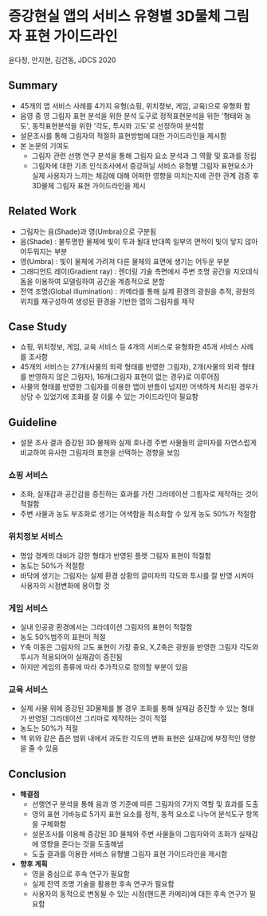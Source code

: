# 증강현실 앱의 서비스 유형별 3D물체 그림자 표현 가이드라인
윤다정, 안지현, 김건동, JDCS 2020

## Summary
- 45개의 앱 서비스 사례를 4가지 유형(쇼핑, 위치정보, 게임, 교육)으로 유형화 함
- 음영 중 영 그림자 표현 분석을 위한 분석 도구로 정적표현분석을 위한 '형태와 농도', 동적표현분석을 위한 '각도, 투시와 고도'로 선정하여 분석함
- 설문조사를 통해 그림자의 적절하 표현방법에 대한 가이드라인을 제시함
- 본 논문의 기여도 
    - 그림자 관련 선행 연구 분석을 통해 그림자 요소 분석과 그 역활 및 효과를 정립
    - 그림자에 대한 기초 인식조사에서 증강혀닐 서비스 유형별 그림자 표현요소가 실제 사용자가 느끼는 체감에 대해 어떠한 영향을 미치는지에 관한 관계 검증 후 3D물체 그림자 표현 가이드라인을 제시

## Related Work
- 그림자는 음(Shade)과 영(Umbra)으로 구분됨
- 음(Shade) : 불투명한 물체에 빛이 투과 될대 반대쪽 일부의 면적이 빛이 닿지 않아 어두워지는 부분
- 영(Umbra) : 빛이 물체에 가려져 다른 물체의 표면에 생기는 어두운 부분
- 그래디언트 레이(Gradient ray) : 렌더링 기술 측면에서 주변 조명 공간을 지오데식 돔을 이용하여 모델링하여 공간을 계층적으로 분할
- 전역 조명(Global illumination) : 카메라를 통해 실제 환경의 광원을 추적, 광원의 위치를 재구성하여 생성된 환경을 기반한 맵의 그림자를 제작


## Case Study
- 쇼핑, 위치정보, 게임, 교육 서비스 등 4개의 서비스로 유형화한 45개 서비스 사례를 조사함
- 45개의 서비스는 27개(사물의 외곽 형태를 반영한 그림자), 2개(사물의 외곽 형태를 반영하지 않은 그림자), 16개(그림자 표현이 없는 경우)로 이루어짐
- 사물의 형태를 반영한 그림자를 이용한 앱이 반틈이 넘지만 어색하게 처리된 경우가 상당 수 있었기에 조화를 잘 이룰 수 있는 가이드라인이 필요함

## Guideline
- 설문 조사 결과 증강된 3D 물체와 실제 호나경 주변 사물들의 글미자를 자연스럽게 비교하여 유사한 그림자의 표현을 선택하는 경향을 보임

### 쇼핑 서비스
- 조화, 실재감과 공간감을 증진하는 효과를 가진 그라데이션 그릠자로 제작하는 것이 적절함
- 주변 사물과 농도 부조화로 생기는 어색함을 최소화할 수 있게 농도 50%가 적절함

### 위치정보 서비스
- 명암 경계의 대비가 강한 형태가 반영된 플랫 그림자 표현이 적절함
- 농도는 50%가 적절함
- 바닥에 생기는 그림자는 실제 환경 상황의 글미자의 각도와 투시를 잘 반영 시켜야 사용자의 시점변화에 용이할 것

### 게임 서비스
- 실내 인공광 환경에서는 그라데이션 그림자의 표현이 적절함
- 농도 50%범주의 표현이 적절
- Y축 이동은 그림자의 고도 표현이 가장 중요, X,Z축은 광원을 반영한 그림자 각도와 투시가 적용되어야 실재감이 증진됨
- 하지만 게임의 종류에 따라 추가적으로 정의할 부분이 있음

### 교육 서비스
- 실제 사물 위에 증강된 3D물체를 볼 경우 조화를 통해 실재감 증진할 수 있는 형태가 반영된 그라데이션 그리마로 제작하는 것이 적절
- 농도는 50%가 적절
- 책 위와 같은 좁은 범위 내에서 과도한 각도의 변화 표현은 실재감에 부정적인 영향을 줄 수 있음

## Conclusion
- **해결점**
    - 선행연구 분석을 통해 음과 영 기준에 따른 그림자의 7가지 역할 및 효과를 도출
    - 영의 표현 기바능로 5가지 표현 요소를 정적, 동적 요소로 나누어 분석도구 항목을 구체화함
    - 설문조사를 이용해 증강된 3D 물체와 주변 사물들의 그림자와의 조화가 실재감에 영향을 준다는 것을 도출해냄
    - 도출 결과를 이용한 서비스 유형별 그림자 표현 가이드라인을 제시함
- **향후 계획**
    - 영을 중심으로 후속 연구가 필요함
    - 실제 전역 조명 기술을 활용한 후속 연구가 필요함
    - 사용자의 동적으로 변동될 수 있는 시점(핸드폰 카메라)에 대한 후속 연구가 필요함